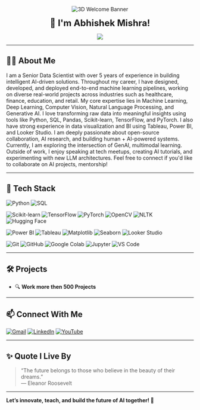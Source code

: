 <p align="center">
  <img src="https://camo.githubusercontent.com/5006987bc0abf132fc6d9e5900084fc54c11fd0faded9f966fc82e8e860c4c9e/68747470733a2f2f63617073756c652d72656e6465722e76657263656c2e6170702f6170693f747970653d76656e6f6d26636f6c6f723d6175746f266865696768743d3330302673656374696f6e3d68656164657226746578743d48657925323045766572796f6e6526666f6e7453697a653d3930" alt="3D Welcome Banner" />
</p>

<p align="center">
  <strong><span style="font-size: 24px;">👋 I'm Abhishek Mishra!</span></strong>
</p>


<p align="center">
  <img src="https://readme-typing-svg.herokuapp.com?color=F7F7F7&lines=I+am+Abhishek+Mishra;ML+%7C+DL+Python+%7C+%7C+GenAI+%7C+CV+%7C+NLP" />
</p>



---

## 👨‍💻 About Me

I am a Senior Data Scientist with over 5 years of experience in building intelligent AI-driven solutions. Throughout my career, I have designed, developed, and deployed end-to-end machine learning pipelines, working on diverse real-world projects across industries such as healthcare, finance, education, and retail. My core expertise lies in Machine Learning, Deep Learning, Computer Vision, Natural Language Processing, and Generative AI. I love transforming raw data into meaningful insights using tools like Python, SQL, Pandas, Scikit-learn, TensorFlow, and PyTorch. I also have strong experience in data visualization and BI using Tableau, Power BI, and Looker Studio. I am deeply passionate about open-source collaboration, AI research, and building human + AI-powered systems. Currently, I am exploring the intersection of GenAI, multimodal learning. Outside of work, I enjoy speaking at tech meetups, creating AI tutorials, and experimenting with new LLM architectures. Feel free to connect if you'd like to collaborate on AI projects, mentorship!

---

## 🧰 Tech Stack


![Python](https://img.shields.io/badge/Python-3776AB?style=for-the-badge&logo=python&logoColor=white)
![SQL](https://img.shields.io/badge/SQL-4479A1?style=for-the-badge&logo=postgresql&logoColor=white)


![Scikit-learn](https://img.shields.io/badge/Scikit--learn-F7931E?style=for-the-badge&logo=scikit-learn&logoColor=white)
![TensorFlow](https://img.shields.io/badge/TensorFlow-FF6F00?style=for-the-badge&logo=tensorflow&logoColor=white)
![PyTorch](https://img.shields.io/badge/PyTorch-EE4C2C?style=for-the-badge&logo=pytorch&logoColor=white)
![OpenCV](https://img.shields.io/badge/OpenCV-5C3EE8?style=for-the-badge&logo=opencv&logoColor=white)
![NLTK](https://img.shields.io/badge/NLTK-85B97F?style=for-the-badge&logo=nltk&logoColor=white)
![Hugging Face](https://img.shields.io/badge/HuggingFace-FFD21F?style=for-the-badge&logo=huggingface&logoColor=black)


![Power BI](https://img.shields.io/badge/Power_BI-F2C811?style=for-the-badge&logo=powerbi&logoColor=black)
![Tableau](https://img.shields.io/badge/Tableau-E97627?style=for-the-badge&logo=tableau&logoColor=white)
![Matplotlib](https://img.shields.io/badge/Matplotlib-4B8BBE?style=for-the-badge&logo=python&logoColor=white)
![Seaborn](https://img.shields.io/badge/Seaborn-0769AD?style=for-the-badge&logo=python&logoColor=white)
![Looker Studio](https://img.shields.io/badge/Looker_Studio-4285F4?style=for-the-badge&logo=googleanalytics&logoColor=white)


![Git](https://img.shields.io/badge/Git-F05032?style=for-the-badge&logo=git&logoColor=white)
![GitHub](https://img.shields.io/badge/GitHub-181717?style=for-the-badge&logo=github&logoColor=white)
![Google Colab](https://img.shields.io/badge/Google_Colab-F9AB00?style=for-the-badge&logo=googlecolab&logoColor=white)
![Jupyter](https://img.shields.io/badge/Jupyter-F37626?style=for-the-badge&logo=jupyter&logoColor=white)
![VS Code](https://img.shields.io/badge/VS%20Code-007ACC?style=for-the-badge&logo=visualstudiocode&logoColor=white)

---

## 🛠️ Projects

- 🔍 **Work more then 500 Projects**

---

## 📫 Connect With Me

[![Gmail](https://img.shields.io/badge/Gmail-D14836?style=for-the-badge&logo=gmail&logoColor=white)](mailto:abhishekmishra9559026@gmail.com)
[![LinkedIn](https://img.shields.io/badge/LinkedIn-0077B5.svg?style=for-the-badge&logo=linkedin&logoColor=white)](https://www.linkedin.com/in/abhishekmishrabareilly/)
[![YouTube](https://img.shields.io/badge/YouTube-FF0000?style=for-the-badge&logo=youtube&logoColor=white)](https://www.youtube.com/@TechMindsEducation)

---

## ✨ Quote I Live By

> “The future belongs to those who believe in the beauty of their dreams.”  
> — Eleanor Roosevelt

---

**Let’s innovate, teach, and build the future of AI together! 🚀**

